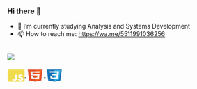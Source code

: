 ### Hi there 👋

- 🔭 I’m currently studying Analysis and Systems Development
- 📫 How to reach me: https://wa.me/5511991036256

 ##
 <div>
  <a href="https://github.com/fabioamorimbr">
  <img height="140em" src="https://github-readme-stats.vercel.app/api/top-langs/?username=fabioamorimbr&layout=compact&langs_count=7&theme=highcontrast"/>
</div>

<div style="display: inline_block"><br>
     <img align="center" alt="Shirley-Js" height="30" width="40" src="https://raw.githubusercontent.com/devicons/devicon/master/icons/javascript/javascript-plain.svg">
     <img align="center" alt="Shirley-HTML" height="30" width="40" src="https://raw.githubusercontent.com/devicons/devicon/master/icons/html5/html5-original.svg">
     <img align="center" alt="Shirley-CSS" height="30" width="40" src="https://raw.githubusercontent.com/devicons/devicon/master/icons/css3/css3-original.svg">

##

</div>
